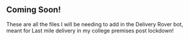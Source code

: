 ## Coming Soon!
These are all the files I will be needing to add in the Delivery Rover bot, meant for Last mile delivery in my college premises post lockdown!
